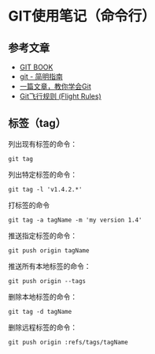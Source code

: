 GIT使用笔记（命令行）
================================

参考文章
--------------------------------

* [GIT BOOK](https://git-scm.com/book/zh/v2)
* [git - 简明指南](http://rogerdudler.github.io/git-guide/index.zh.html)
* [一篇文章，教你学会Git](https://juejin.im/post/599e14875188251240632702)
* [Git飞行规则 (Flight Rules)](https://github.com/k88hudson/git-flight-rules/blob/master/README_zh-CN.md)


 标签（tag）
--------------------------------

列出现有标签的命令：

	git tag

列出特定标签的命令：

	git tag -l 'v1.4.2.*'

打标签的命令

	git tag -a tagName -m 'my version 1.4'

推送指定标签的命令：

	git push origin tagName

推送所有本地标签的命令：

	git push origin --tags	

删除本地标签的命令：

	git tag -d tagName

删除远程标签的命令：

	git push origin :refs/tags/tagName


